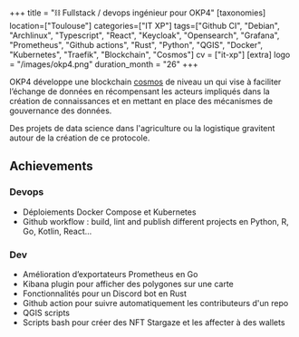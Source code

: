 +++
title = "⛓️ Fullstack / devops ingénieur pour OKP4"
[taxonomies]
location=["Toulouse"]
categories=["IT XP"]
tags=["Github CI", "Debian", "Archlinux", "Typescript", "React", "Keycloak", "Opensearch", "Grafana", "Prometheus", "Github actions", "Rust", "Python", "QGIS", "Docker", "Kubernetes", "Traefik", "Blockchain", "Cosmos"]
cv = ["it-xp"]
[extra]
logo = "/images/okp4.png"
duration_month = "26"
+++

OKP4 développe une blockchain [cosmos](https://github.com/cosmos/cosmos-sdk) de niveau un qui vise à faciliter l’échange de données en récompensant les acteurs impliqués dans la création de connaissances et en mettant en place des mécanismes de gouvernance des données.

<!-- more -->

Des projets de data science dans l'agriculture ou la logistique gravitent autour de la création de ce protocole.

## Achievements

### Devops

- Déploiements Docker Compose et Kubernetes
- Github workflow : build, lint and publish different projects en Python, R, Go, Kotlin, React...

### Dev

- Amélioration d’exportateurs Prometheus en Go
- Kibana plugin pour afficher des polygones sur une carte
- Fonctionnalités pour un Discord bot en Rust
- Github action pour suivre automatiquement les contributeurs d'un repo
- QGIS scripts
- Scripts bash pour créer des NFT Stargaze et les affecter à des wallets
